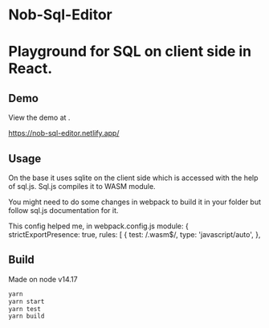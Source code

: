 # Nob-Sql-Editor

# Playground for SQL on client side in React.

<!-- #default-branch-switch -->

## Demo

<!-- #default-branch-switch -->

View the demo at .

https://nob-sql-editor.netlify.app/

## Usage

On the base it uses sqlite on the client side which is accessed with the help of sql.js. Sql.js compiles it to WASM module.

You might need to do some changes in webpack to build it in your folder but follow sql.js documentation for it.

This config helped me, in webpack.config.js
 module: {
      strictExportPresence: true,
      rules: [
        {
          test: /\.wasm$/,
          type: 'javascript/auto',
      },

## Build

Made on node v14.17

```sh
yarn
yarn start
yarn test
yarn build
```
